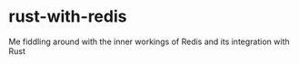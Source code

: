 # rust-with-redis
Me fiddling around with the inner workings of Redis and its integration with Rust
